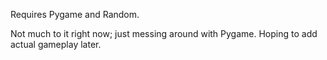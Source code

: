 Requires Pygame and Random.

Not much to it right now; just messing around with Pygame. Hoping to add actual gameplay later.
